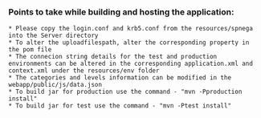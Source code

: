 ### Points to take while building and hosting the application:
	* Please copy the login.conf and krb5.conf from the resources/spnega into the Server directory
	* To alter the uploadfilespath, alter the corresponding property in the pom file
	* The connecion string details for the test and production environments can be altered in the corresponding application.xml and context.xml under the resources/env folder
	* The categories and levels information can be modified in the webapp/public/js/data.json
	* To build jar for production use the command - "mvn -Pproduction install"
	* To build jar for test use the command - "mvn -Ptest install"